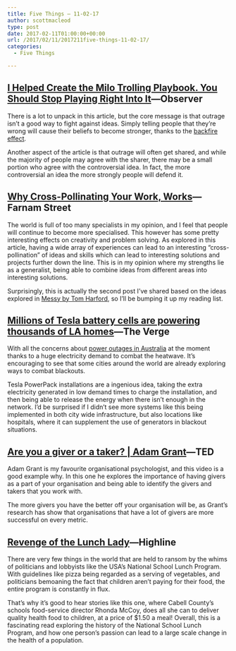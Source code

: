 ```yaml
---
title: Five Things – 11-02-17
author: scottmacleod
type: post
date: 2017-02-11T01:00:00+00:00
url: /2017/02/11/2017211five-things-11-02-17/
categories:
  - Five Things

---
```

## [I Helped Create the Milo Trolling Playbook. You Should Stop Playing Right Into It][1]—Observer

There is a lot to unpack in this article, but the core message is that outrage isn’t a good way to fight against ideas. Simply telling people that they’re wrong will cause their beliefs to become stronger, thanks to the [backfire effect][2].

Another aspect of the article is that outrage will often get shared, and while the majority of people may agree with the sharer, there may be a small portion who agree with the controversial idea. In fact, the more controversial an idea the more strongly people will defend it.

## [Why Cross-Pollinating Your Work, Works][3]—Farnam Street

The world is full of too many specialists in my opinion, and I feel that people will continue to become more specialised. This however has some pretty interesting effects on creativity and problem solving. As explored in this article, having a wide array of experiences can lead to an interesting “cross-pollination” of ideas and skills which can lead to interesting solutions and projects further down the line. This is in my opinion where my strengths lie as a generalist, being able to combine ideas from different areas into interesting solutions.

Surprisingly, this is actually the second post I’ve shared based on the ideas explored in [Messy by Tom Harford][4], so I’ll be bumping it up my reading list.

## [Millions of Tesla battery cells are powering thousands of LA homes][5]—The Verge

With all the concerns about [power outages in Australia][6]&nbsp;at the moment thanks to a huge electricity demand to combat the heatwave. It’s encouraging to see that some cities around the world are already exploring ways to combat blackouts.

Tesla PowerPack installations are a ingenious idea, taking the extra electricity generated in low demand times to charge the installation, and then being able to release the energy when there isn’t enough in the network. I’d be surprised if I didn’t see more systems like this being implemented in both city wide infrastructure, but also locations like hospitals, where it can supplement the use of generators in blackout situations.

## [Are you a giver or a taker? | Adam Grant][7]—TED

Adam Grant is my favourite organisational psychologist, and this video is a good example why. In this one he explores the importance of having givers as a part of your organisation and being able to identify the givers and takers that you work with.

The more givers you have the better off your organisation will be, as Grant’s research has show that organisations that have a lot of givers are more successful on every metric.

## [Revenge of the Lunch Lady][8]—Highline

There are very few things in the world that are held to ransom by the whims of politicians and lobbyists like the USA’s National School Lunch Program. With guidelines like pizza being regarded as a serving of vegetables, and politicians bemoaning the fact that children aren’t paying for their food, the entire program is constantly in flux.

That’s why it’s good to hear stories like this one, where Cabell County’s schools food-service director Rhonda McCoy, does all she can to deliver quality health food to children, at a price of $1.50 a meal! Overall, this is a fascinating read exploring the history of the National School Lunch Program, and how one person’s passion can lead to a large scale change in the health of a population.

 [1]: http://observer.com/2017/02/i-helped-create-the-milo-trolling-playbook-you-should-stop-playing-right-into-it/
 [2]: https://www.unc.edu/%7Efbaum/teaching/articles/PolBehavior-2010-Nyhan.pdf
 [3]: https://www.farnamstreetblog.com/2017/02/cross-pollination/
 [4]: https://www.bookdepository.com/Messy/9781408706756?a_aid=scottmacleod
 [5]: http://www.theverge.com/2017/2/6/14523196/tesla-battery-powerpack-los-angeles-electricity
 [6]: http://www.abc.net.au/news/2017-02-09/nsw-weather-possible-power-shortages/8257112
 [7]: https://www.youtube.com/watch?v=YyXRYgjQXX0
 [8]: http://highline.huffingtonpost.com/articles/en/school-lunch/